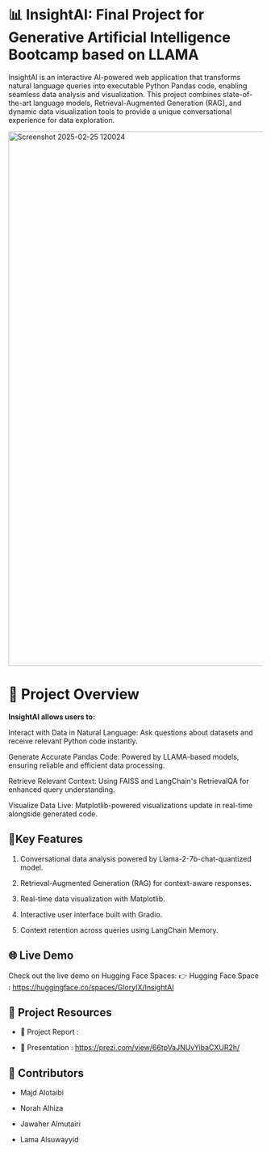 # 📊 InsightAI: Final Project for Generative Artificial Intelligence Bootcamp based on LLAMA

InsightAI is an interactive AI-powered web application that transforms natural language queries into executable Python Pandas code, enabling seamless data analysis and visualization. This project combines state-of-the-art language models, Retrieval-Augmented Generation (RAG), and dynamic data visualization tools to provide a unique conversational experience for data exploration.

<img width="1057" alt="Screenshot 2025-02-25 120024" src="https://github.com/user-attachments/assets/da1528e1-326b-475a-95f5-0d0bee9e8e53" />


# 🚀 Project Overview

**InsightAI allows users to:**

Interact with Data in Natural Language: Ask questions about datasets and receive relevant Python code instantly.

Generate Accurate Pandas Code: Powered by LLAMA-based models, ensuring reliable and efficient data processing.

Retrieve Relevant Context: Using FAISS and LangChain's RetrievalQA for enhanced query understanding.

Visualize Data Live: Matplotlib-powered visualizations update in real-time alongside generated code.

## 🌟**Key Features**

1. Conversational data analysis powered by Llama-2-7b-chat-quantized model.

2. Retrieval-Augmented Generation (RAG) for context-aware responses.

3. Real-time data visualization with Matplotlib.

4. Interactive user interface built with Gradio.

5. Context retention across queries using LangChain Memory.

## 🌐 **Live Demo**

Check out the live demo on Hugging Face Spaces:
👉 Hugging Face Space : https://huggingface.co/spaces/GloryIX/InsightAI

## 📄 **Project Resources**

- 📑 Project Report : 

- 🎥 Presentation : https://prezi.com/view/66tpVaJNUvYibaCXUR2h/

## 🤝 **Contributors**

- Majd Alotaibi

- Norah Alhiza

- Jawaher Almutairi

- Lama Alsuwayyid







